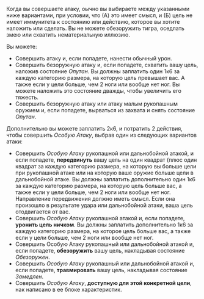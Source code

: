 Когда вы совершаете атаку, оычно вы выбираете между указанными ниже вариантами, при условии, что (А) это имеет смысл, и (Б) цель не имеет иммунитета к состоянию или действию, которое вы хотите наложить или сделать. Вы не можете обезоружить тигра, оседлать змею или схватить нематериальную иллюзию.

Вы можете:
- Совершить атаку и, если попадете, нанести обычный урон.
- Совершить безоружную атаку и, если попадете, схватить вашу цель, наложив состояние *Опутан*. Вы должны заплатить один 1к6 за каждую категорию размера, на которую цель превышает вас. А также если у цели больше, чем 2 ноги или вообще нет ног. Вы можете наложить это состояние дважды, чтобы увеличить его тяжесть.
- Совершить безоружную атаку или атаку малым рукопашным оружием и, если попадете, вырваться из захвата и снять состояние *Опутан*.

Дополнительно вы можете заплатить 2к6, и потратить 2 действия, чтобы совершить *Особую Атаку*, выбрав один из следующих вариантов атаки:
- Совершить *Особую Атаку* рукопашной или дальнобойной атакой, и если попадете, **передвинуть** вашу цель на один квадрат (плюс один квадрат за каждую категорию размера, на которую вы больше цели при рукопашной атаке или на которую ваше оружие больше цели в дальнобойной атаке. Вы должны заплатить дополнительно один 1к6 за каждую категорию размера, на которую цель больше вас, а также если у цели больше, чем 2 ноги или вообще нет ног. Направление передвижения должно иметь смысл. Если она произошло в результате удара или дальнобойной атаки, ваша цель отодвигается от вас.
- Совершить *Особую Атаку* рукопашной атакой и, если попадете, **уронить цель ничком**. Вы должны заплатить дополнительно 1к6 за каждую категорию размера, на которое цель больше вас, а также если у цели больше, чем 2 ноги или вообще нет ног.
- Совершить Особую Атаку рукопашный или дальнобойной атакой и, если попадете, **обезоружить** вашу цель, накладывая состояние *Обезоружен*.
- Совершить *Особую Атаку* рукопашный или дальнобойной атакой и, если попадете, **травмировать** вашу цель, накладывая состояние *Замедлен*.
- Совершить *Особую Атаку*, **доступную для этой конкретной цели**, нак написано в ее блоке характеристик.
